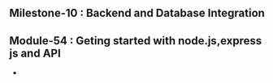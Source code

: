 ## Milestone-10 : Backend and Database Integration

## Module-54 : Geting started with node.js,express js and API
- 